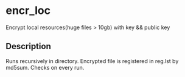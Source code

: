 # encr_loc
Encrypt local resources(huge files > 10gb) with key &amp;&amp; public key

## Description
Runs recursively in directory. Encrypted file is registered in reg.lst by md5sum. Checks on every run.